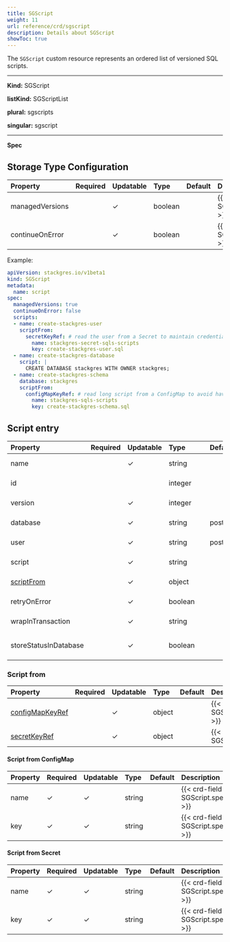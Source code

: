 ```yaml
---
title: SGScript
weight: 11
url: reference/crd/sgscript
description: Details about SGScript
showToc: true
---
```


The `SGScript` custom resource represents an ordered list of versioned SQL scripts.

___

**Kind:** SGScript

**listKind:** SGScriptList

**plural:** sgscripts

**singular:** sgscript
___

**Spec**

## Storage Type Configuration

| Property                                                              | Required               | Updatable | Type    | Default | Description |
|:----------------------------------------------------------------------|------------------------|-----------|:--------|:--------|:------------|
| managedVersions                                                       |                        | ✓         | boolean |         | {{< crd-field-description SGScript.spec.managedVersions >}} |
| continueOnError                                                       |                        | ✓         | boolean |         | {{< crd-field-description SGScript.spec.continueOnError >}} |

Example:

```yaml
apiVersion: stackgres.io/v1beta1
kind: SGScript
metadata:
  name: script
spec:
  managedVersions: true
  continueOnError: false
  scripts:
  - name: create-stackgres-user
    scriptFrom:
      secretKeyRef: # read the user from a Secret to maintain credentials in a safe place
        name: stackgres-secret-sqls-scripts
        key: create-stackgres-user.sql
  - name: create-stackgres-database
    script: |
      CREATE DATABASE stackgres WITH OWNER stackgres;
  - name: create-stackgres-schema
    database: stackgres
    scriptFrom:
      configMapKeyRef: # read long script from a ConfigMap to avoid have to much data in the helm releasea and the sgcluster CR
        name: stackgres-sqls-scripts
        key: create-stackgres-schema.sql
```

## Script entry

| <div style="width:6rem">Property</div> | Required | Updatable | <div style="width:5rem">Type</div> | <div style="width:5rem">Default</div> | Description |
|:---------------------------------------|----------|-----------|:---------|:---------|:------------|
| name                                   |          | ✓         | string   |          | {{< crd-field-description SGScript.spec.scripts.items.name >}} |
| id                                     |          |           | integer  |          | {{< crd-field-description SGScript.spec.scripts.items.id >}} |
| version                                |          | ✓         | integer  |          | {{< crd-field-description SGScript.spec.scripts.items.version >}} |
| database                               |          | ✓         | string   | postgres | {{< crd-field-description SGScript.spec.scripts.items.database >}} |
| user                                   |          | ✓         | string   | postgres | {{< crd-field-description SGScript.spec.scripts.items.user >}} |
| script                                 |          | ✓         | string   |          | {{< crd-field-description SGScript.spec.scripts.items.script >}} |
| [scriptFrom](#script-from)             |          | ✓         | object   |          | {{< crd-field-description SGScript.spec.scripts.items.scriptFrom >}} |
| retryOnError                           |          | ✓         | boolean  |          | {{< crd-field-description SGScript.spec.scripts.items.retryOnError >}} |
| wrapInTransaction                      |          | ✓         | string   |          | {{< crd-field-description SGScript.spec.scripts.items.wrapInTransaction >}} |
| storeStatusInDatabase                  |          | ✓         | boolean  |          | {{< crd-field-description SGScript.spec.scripts.items.storeStatusInDatabase >}} |

### Script from

| Property                                  | Required | Updatable | Type     | Default  | Description |
|:------------------------------------------|----------|-----------|:---------|:---------|:------------|
| [configMapKeyRef](#script-from-configmap) |          | ✓         | object   |          | {{< crd-field-description SGScript.spec.scripts.items.scriptFrom.configMapKeyRef >}} |
| [secretKeyRef](#script-from-configmap)    |          | ✓         | object   |          | {{< crd-field-description SGScript.spec.scripts.items.scriptFrom.secretKeyRef >}} |

#### Script from ConfigMap

| Property  | Required | Updatable | Type     | Default  | Description |
|:----------|----------|-----------|:---------|:---------|:------------|
| name      | ✓        | ✓         | string   |          | {{< crd-field-description SGScript.spec.scripts.items.scriptFrom.configMapKeyRef.name >}} |
| key       | ✓        | ✓         | string   |          | {{< crd-field-description SGScript.spec.scripts.items.scriptFrom.configMapKeyRef.key >}} |

#### Script from Secret

| Property  | Required | Updatable | Type     | Default  | Description |
|:----------|----------|-----------|:---------|:---------|:------------|
| name      | ✓        | ✓         | string   |          | {{< crd-field-description SGScript.spec.scripts.items.scriptFrom.secretKeyRef.name >}} |
| key       | ✓        | ✓         | string   |          | {{< crd-field-description SGScript.spec.scripts.items.scriptFrom.secretKeyRef.key >}} |

